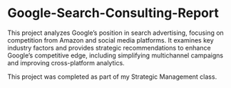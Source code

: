 # Google-Search-Consulting-Report
This project analyzes Google’s position in search advertising, focusing on competition from Amazon and social media platforms. It examines key industry factors and provides strategic recommendations to enhance Google’s competitive edge, including simplifying multichannel campaigns and improving cross-platform analytics.

This project was completed as part of my Strategic Management class.

